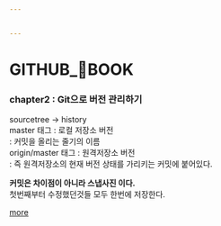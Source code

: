 ```yaml
---


---
```


<h1 id="github_📖book"><strong>GITHUB_📖BOOK</strong></h1>
<h3 id="chapter2---git으로-버전-관리하기">chapter2 :  Git으로 버전 관리하기</h3>
<p>sourcetree -&gt; history<br>
master 태그 : 로컬 저장소 버전<br>
: 커밋을 올리는 줄기의 이름<br>
origin/master 태그 : 원격저장소 버전<br>
: 즉 원격저장소의 현재 버전 상태를 가리키는 커밋에 붙어있다.</p>
<p><strong>커밋은 차이점이 아니라 스냅사진 이다.</strong><br>
첫번째부터 수정했던것들 모두 한번에 저장한다.</p>
<p><a href="https://github.com/gay0ung/TIL_note/blob/master/Git/chapter2.md">more</a></p>

